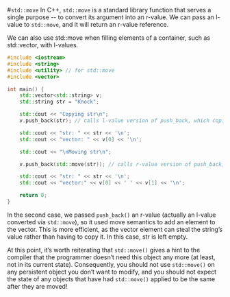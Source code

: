 #`std::move`
In C++, `std::move` is a standard library function that serves a single purpose -- to convert its argument into an r-value. We can pass an l-value to `std::move`, and it will return an r-value reference.

We can also use std::move when filling elements of a container, such as std::vector, with l-values.
```cpp
#include <iostream>
#include <string>
#include <utility> // for std::move
#include <vector>

int main() {
	std::vector<std::string> v;
	std::string str = "Knock";

	std::cout << "Copying str\n";
	v.push_back(str); // calls l-value version of push_back, which copies str into the array element

	std::cout << "str: " << str << '\n';
	std::cout << "vector: " << v[0] << '\n';

	std::cout << "\nMoving str\n";

	v.push_back(std::move(str)); // calls r-value version of push_back, which moves str into the array element

	std::cout << "str: " << str << '\n';
	std::cout << "vector:" << v[0] << ' ' << v[1] << '\n';

	return 0;
}
```
In the second case, we passed `push_back()` an r-value (actually an l-value converted via `std::move`), so it used move semantics to add an element to the vector. This is more efficient, as the vector element can steal the string’s value rather than having to copy it. In this case, str is left empty.

At this point, it’s worth reiterating that `std::move()` gives a hint to the compiler that the programmer doesn’t need this object any more (at least, not in its current state). Consequently, you should not use `std::move()` on any persistent object you don’t want to modify, and you should not expect the state of any objects that have had `std::move()` applied to be the same after they are moved!

